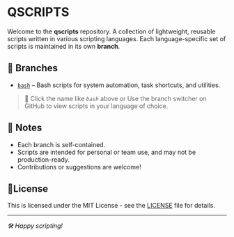 # QSCRIPTS

Welcome to the **qscripts** repository. A collection of lightweight, reusable scripts written in various scripting languages. Each language-specific set of scripts is maintained in its own **branch**.

## 📂 Branches

- [`bash`](https://github.com/somatech-20/qscrpits/tree/bash?tab=readme-ov-file) – Bash scripts for system automation, task shortcuts, and utilities.
<!-- - [`python`](https://github.com/somatech-20/quqscripts/tree/python) – Python scripts for data processing, quick tools, and scripting tasks.
- [`powershell`](https://github.com/somatech-20/quqscripts/tree/powershell) – PowerShell scripts for Windows automation and sysadmin tasks.
- [`js`](https://github.com/somatech-20/quqscripts/tree/js) – JavaScript snippets for browser automation or Node.js tools.
- [`zsh`](https://github.com/somatech-20/quqscripts/tree/zsh) – Zsh-specific customizations and helper scripts. -->

> 🔀 Click the name like *`bash`* above or Use the branch switcher on GitHub to view scripts in your language of choice.

## 📌 Notes

- Each branch is self-contained.
- Scripts are intended for personal or team use, and may not be production-ready.
- Contributions or suggestions are welcome!

## 📜License
 
This is licensed under the MIT License - see the [LICENSE](/LICENSE) file for details.

---

 _🛠 Happy scripting!_
